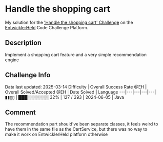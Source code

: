 # Handle the shopping cart

My solution for the ['Handle the shopping cart' Challenge](https://platform.entwicklerheld.de/challenge/handle-the-shopping-cart?technology=Java) on the [EntwicklerHeld](https://platform.entwicklerheld.de/) Code Challenge Platform.

## Description
Implement a shopping cart feature and a very simple recommendation engine

## Challenge Info
Data last updated: 2025-03-14
Difficulty | Overall Success Rate @EH | Overall Solved/Accepted @EH | Date Solved | Language
---|---|---|---|---|
▮▮▯▯ | ███░░░░░░░ 32% | 127 / 393 | 2024-06-05 | Java

## Comment
The recommendation part should've been separate classes, it feels weird to have them in the same file as the CartService, but there was no way to make it work on EntwicklerHeld platform otherwise